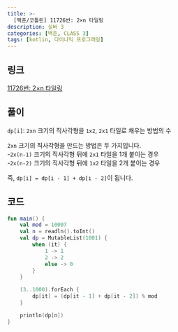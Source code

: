 ```yaml
---
title: >-
  [백준/코틀린] 11726번: 2×n 타일링
description: 실버 3
categories: [백준, CLASS 3]
tags: [kotlin, 다이나믹 프로그래밍]
---
```


## 링크
[11726번: 2×n 타일링](https://www.acmicpc.net/problem/11726)

## 풀이
`dp[i]`: `2xn` 크기의 직사각형을 `1x2`, `2x1` 타일로 채우는 방법의 수

`2xn` 크기의 직사각형을 만드는 방법은 두 가지입니다.\
-`2x(n-1)` 크기의 직사각형 뒤에 `2x1` 타일을 1개 붙이는 경우\
-`2x(n-2)` 크기의 직사각형 뒤에 `1x2` 타일을 2개 붙이는 경우

<span class="txt_bg">즉, `dp[i] = dp[i - 1] + dp[i - 2]`이 됩니다.</span>

## 코드
```kotlin
fun main() {
    val mod = 10007
    val n = readln().toInt()
    val dp = MutableList(1001) {
        when (it) {
            1 -> 1
            2 -> 2
            else -> 0
        }
    }

    (3..1000).forEach {
        dp[it] = (dp[it - 1] + dp[it - 2]) % mod
    }

    println(dp[n])
}

```
